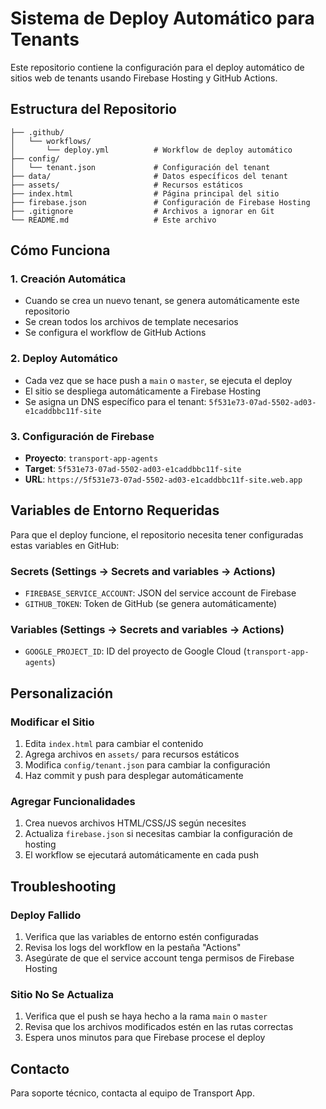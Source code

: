 # Sistema de Deploy Automático para Tenants

Este repositorio contiene la configuración para el deploy automático de sitios web de tenants usando Firebase Hosting y GitHub Actions.

## Estructura del Repositorio

```
├── .github/
│   └── workflows/
│       └── deploy.yml          # Workflow de deploy automático
├── config/
│   └── tenant.json             # Configuración del tenant
├── data/                       # Datos específicos del tenant
├── assets/                     # Recursos estáticos
├── index.html                  # Página principal del sitio
├── firebase.json               # Configuración de Firebase Hosting
├── .gitignore                  # Archivos a ignorar en Git
└── README.md                   # Este archivo
```

## Cómo Funciona

### 1. Creación Automática
- Cuando se crea un nuevo tenant, se genera automáticamente este repositorio
- Se crean todos los archivos de template necesarios
- Se configura el workflow de GitHub Actions

### 2. Deploy Automático
- Cada vez que se hace push a `main` o `master`, se ejecuta el deploy
- El sitio se despliega automáticamente a Firebase Hosting
- Se asigna un DNS específico para el tenant: `5f531e73-07ad-5502-ad03-e1caddbbc11f-site`

### 3. Configuración de Firebase
- **Proyecto**: `transport-app-agents`
- **Target**: `5f531e73-07ad-5502-ad03-e1caddbbc11f-site`
- **URL**: `https://5f531e73-07ad-5502-ad03-e1caddbbc11f-site.web.app`

## Variables de Entorno Requeridas

Para que el deploy funcione, el repositorio necesita tener configuradas estas variables en GitHub:

### Secrets (Settings → Secrets and variables → Actions)
- `FIREBASE_SERVICE_ACCOUNT`: JSON del service account de Firebase
- `GITHUB_TOKEN`: Token de GitHub (se genera automáticamente)

### Variables (Settings → Secrets and variables → Actions)
- `GOOGLE_PROJECT_ID`: ID del proyecto de Google Cloud (`transport-app-agents`)

## Personalización

### Modificar el Sitio
1. Edita `index.html` para cambiar el contenido
2. Agrega archivos en `assets/` para recursos estáticos
3. Modifica `config/tenant.json` para cambiar la configuración
4. Haz commit y push para desplegar automáticamente

### Agregar Funcionalidades
1. Crea nuevos archivos HTML/CSS/JS según necesites
2. Actualiza `firebase.json` si necesitas cambiar la configuración de hosting
3. El workflow se ejecutará automáticamente en cada push

## Troubleshooting

### Deploy Fallido
1. Verifica que las variables de entorno estén configuradas
2. Revisa los logs del workflow en la pestaña "Actions"
3. Asegúrate de que el service account tenga permisos de Firebase Hosting

### Sitio No Se Actualiza
1. Verifica que el push se haya hecho a la rama `main` o `master`
2. Revisa que los archivos modificados estén en las rutas correctas
3. Espera unos minutos para que Firebase procese el deploy

## Contacto

Para soporte técnico, contacta al equipo de Transport App.
